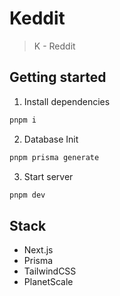 # Keddit

> K - Reddit

## Getting started

1. Install dependencies

```bash
pnpm i
```

2. Database Init

```bash
pnpm prisma generate
```

3. Start server

```bash
pnpm dev
```

## Stack

- Next.js
- Prisma
- TailwindCSS
- PlanetScale

